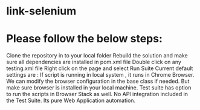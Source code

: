 # link-selenium
# Please follow the below steps:
Clone the repository in to your local folder
Rebuild the solution and make sure all dependencies are installed in pom.xml file
Double click on any testing.xml file
Right click on the page and select Run Suite
Current default settings are :
If script is running in local system , it runs in Chrome Browser. We can modify the browser configuration in the base class if needed. But make sure browser is installed in your local machine.
Test suite has option to run the scripts in Browser Stack as well.
No API integration included in the Test Suite. Its pure Web Application automation.

